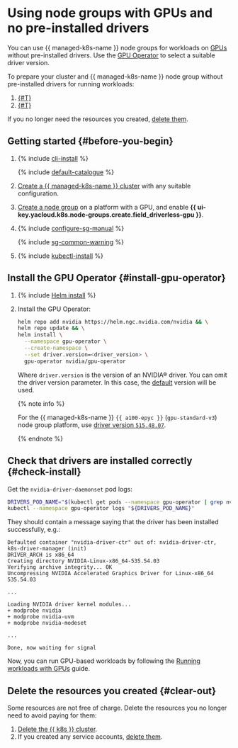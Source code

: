# Using node groups with GPUs and no pre-installed drivers


You can use {{ managed-k8s-name }} node groups for workloads on [GPUs](../../compute/concepts/gpus.md) without pre-installed drivers. Use the [GPU Operator](https://docs.nvidia.com/datacenter/cloud-native/gpu-operator/overview.html) to select a suitable driver version.

To prepare your cluster and {{ managed-k8s-name }} node group without pre-installed drivers for running workloads:

1. [{#T}](#install-gpu-operator)
1. [{#T}](#check-install)

If you no longer need the resources you created, [delete them](#clear-out).

## Getting started {#before-you-begin}

1. {% include [cli-install](../../_includes/cli-install.md) %}

    {% include [default-catalogue](../../_includes/default-catalogue.md) %}

1. [Create a {{ managed-k8s-name }} cluster](../operations/kubernetes-cluster/kubernetes-cluster-create.md) with any suitable configuration.

1. [Create a node group](../operations/node-group/node-group-create.md) on a platform with a GPU, and enable **{{ ui-key.yacloud.k8s.node-groups.create.field_driverless-gpu }}**.

1. {% include [configure-sg-manual](../../_includes/managed-kubernetes/security-groups/configure-sg-manual-lvl3.md) %}

   {% include [sg-common-warning](../../_includes/managed-kubernetes/security-groups/sg-common-warning.md) %}

1. {% include [kubectl-install](../../_includes/managed-kubernetes/kubectl-install.md) %}

## Install the GPU Operator {#install-gpu-operator}

1. {% include [Helm install](../../_includes/managed-kubernetes/helm-install.md) %}

1. Install the GPU Operator:

    ```bash
    helm repo add nvidia https://helm.ngc.nvidia.com/nvidia && \
    helm repo update && \
    helm install \
      --namespace gpu-operator \
      --create-namespace \
      --set driver.version=<driver_version> \
      gpu-operator nvidia/gpu-operator
    ```

    Where `driver.version` is the version of an NVIDIA® driver. You can omit the driver version parameter. In this case, the [default](https://docs.nvidia.com/datacenter/cloud-native/gpu-operator/latest/platform-support.html#gpu-operator-component-matrix) version will be used.

    {% note info %}

    For the {{ managed-k8s-name }} `{{ a100-epyc }}` (`gpu-standard-v3`) node group platform, use [driver version `515.48.07`](https://docs.nvidia.com/datacenter/tesla/tesla-release-notes-515-48-07/index.html).

    {% endnote %}

## Check that drivers are installed correctly {#check-install}

Get the `nvidia-driver-daemonset` pod logs:

```bash
DRIVERS_POD_NAME="$(kubectl get pods --namespace gpu-operator | grep nvidia-driver-daemonset | awk '{print $1}')" && \
kubectl --namespace gpu-operator logs "${DRIVERS_POD_NAME}"
```

They should contain a message saying that the driver has been installed successfully, e.g.:

```text
Defaulted container "nvidia-driver-ctr" out of: nvidia-driver-ctr, k8s-driver-manager (init)
DRIVER_ARCH is x86_64
Creating directory NVIDIA-Linux-x86_64-535.54.03
Verifying archive integrity... OK
Uncompressing NVIDIA Accelerated Graphics Driver for Linux-x86_64 535.54.03

...

Loading NVIDIA driver kernel modules...
+ modprobe nvidia
+ modprobe nvidia-uvm
+ modprobe nvidia-modeset

...

Done, now waiting for signal
```

Now, you can run GPU-based workloads by following the [Running workloads with GPUs](../tutorials/running-pod-gpu.md) guide.

## Delete the resources you created {#clear-out}

Some resources are not free of charge. Delete the resources you no longer need to avoid paying for them:

1. [Delete the {{ k8s }} cluster](../operations/kubernetes-cluster/kubernetes-cluster-delete.md).
1. If you created any service accounts, [delete them](../../iam/operations/sa/delete.md).

